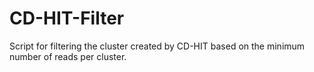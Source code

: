 CD-HIT-Filter
=============

Script for filtering the cluster created by CD-HIT based on the minimum number of reads per cluster.
